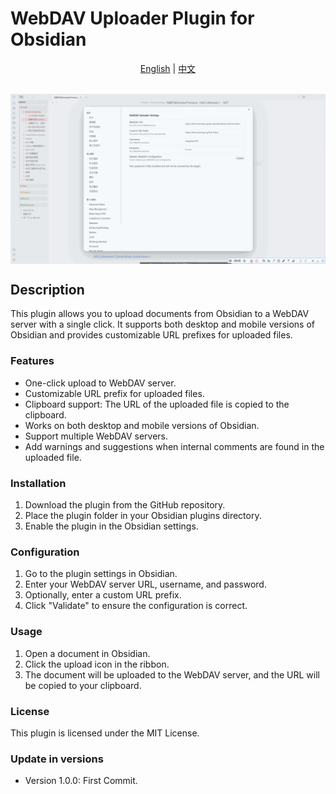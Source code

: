 # WebDAV Uploader Plugin for Obsidian

<div align="center">
<a href="README.md">English</a> | <a href="README.zh.md">中文</a>
</div>

<br>

<p align="center"><img align="center" src="https://github.com/mingzhao2019/OB-webdav-uploader/blob/f8cb2846952867b11acae60afd1a93e216e18751/demo.gif" alt="highlight" /></p>


## Description

This plugin allows you to upload documents from Obsidian to a WebDAV server with a single click. It supports both desktop and mobile versions of Obsidian and provides customizable URL prefixes for uploaded files.

### Features

- One-click upload to WebDAV server.
- Customizable URL prefix for uploaded files.
- Clipboard support: The URL of the uploaded file is copied to the clipboard.
- Works on both desktop and mobile versions of Obsidian.
- Support multiple WebDAV servers.
- Add warnings and suggestions when internal comments are found in the uploaded file.

### Installation

1. Download the plugin from the GitHub repository.
2. Place the plugin folder in your Obsidian plugins directory.
3. Enable the plugin in the Obsidian settings.

### Configuration

1. Go to the plugin settings in Obsidian.
2. Enter your WebDAV server URL, username, and password.
3. Optionally, enter a custom URL prefix.
4. Click "Validate" to ensure the configuration is correct.

### Usage

1. Open a document in Obsidian.
2. Click the upload icon in the ribbon.
3. The document will be uploaded to the WebDAV server, and the URL will be copied to your clipboard.

### License

This plugin is licensed under the MIT License.

### Update in versions
- Version 1.0.0: First Commit.
